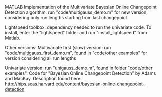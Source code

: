 MATLAB Implementation of the Multivariate Bayesian Online Changepoint Detection algorithm:
	run "code/multigauss_demo.m" for new version, considering only run lengths starting from last changepoint


Lightspeed toolbox: dependency needed to run the univariate code.
To install, enter the "lightspeed" folder and run "install_lightspeed" from Matlab.


Other versions:
Multivariate first (slow) version:
	run "code/multigauss_first_demo.m", found in "code/other examples" for version considering all run lengths

Univariate version: run "unigauss_demo.m", found in folder "code/other examples".
Code for "Bayesian Online Changepoint Detection" by Adams and MacKay.
Description found here:
http://hips.seas.harvard.edu/content/bayesian-online-changepoint-detection
